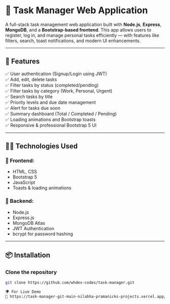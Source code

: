 # 📝 Task Manager Web Application

A full-stack task management web application built with **Node.js**, **Express**, **MongoDB**, and a **Bootstrap-based frontend**. This app allows users to register, log in, and manage personal tasks efficiently — with features like filters, search, toast notifications, and modern UI enhancements.

---

## 🚀 Features

✅ User authentication (Signup/Login using JWT)  
✅ Add, edit, delete tasks  
✅ Filter tasks by status (completed/pending)  
✅ Filter tasks by category (Work, Personal, Urgent)  
✅ Search tasks by title  
✅ Priority levels and due date management  
✅ Alert for tasks due soon  
✅ Summary dashboard (Total / Completed / Pending)  
✅ Loading animations and Bootstrap toasts  
✅ Responsive & professional Bootstrap 5 UI

---

## 🧑‍💻 Technologies Used

### 🔹 Frontend:
- HTML, CSS
- Bootstrap 5
- JavaScript
- Toasts & loading animations

### 🔹 Backend:
- Node.js
- Express.js
- MongoDB Atlas
- JWT Authentication
- bcrypt for password hashing

---

## 📦 Installation

### Clone the repository

```bash
git clone https://github.com/whdev-codes/task-manager.git

🌍 For Live Demo
🔗 https://task-manager-git-main-nilabha-pramanicks-projects.vercel.app/
